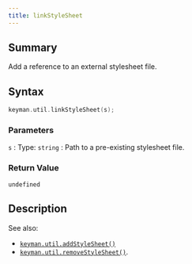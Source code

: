 ```yaml
---
title: linkStyleSheet
---
```


## Summary

Add a reference to an external stylesheet file.

## Syntax

```c
keyman.util.linkStyleSheet(s);
```

### Parameters

`s`
:   Type: `string`
:   Path to a pre-existing stylesheet file.

### Return Value

`undefined`

## Description

See also:
- [`keyman.util.addStyleSheet()`](addStyleSheet)
- [`keyman.util.removeStyleSheet()`](removeStyleSheet).
